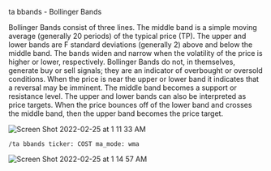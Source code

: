 ta bbands - Bollinger Bands

Bollinger Bands consist of three lines. The middle band is a simple moving average (generally 20 periods) of the typical price (TP). The upper and lower bands are F standard deviations (generally 2) above and below the middle band. The bands widen and narrow when the volatility of the price is higher or lower, respectively. Bollinger Bands do not, in themselves, generate buy or sell signals; they are an indicator of overbought or oversold conditions. When the price is near the upper or lower band it indicates that a reversal may be imminent. The middle band becomes a support or resistance level. The upper and lower bands can also be interpreted as price targets. When the price bounces off of the lower band and crosses the middle band, then the upper band becomes the price target.

![Screen Shot 2022-02-25 at 1 11 33 AM](https://user-images.githubusercontent.com/85772166/155687843-6843526d-18ab-47d5-8776-2f1a41f7136e.png)

```
/ta bbands ticker: COST ma_mode: wma
```

![Screen Shot 2022-02-25 at 1 14 57 AM](https://user-images.githubusercontent.com/85772166/155688430-35cd1123-425d-4285-bfb1-c0a388ae3334.png)
